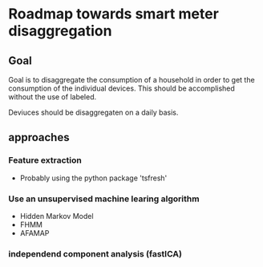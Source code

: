 # Roadmap towards smart meter disaggregation
## Goal
Goal is to disaggregate the consumption of a household in order to get the consumption of the individual devices. This should be accomplished without the use of labeled. 

Deviuces should be disaggregaten on a daily basis.

## approaches
### Feature extraction
- Probably using the python package 'tsfresh'


### Use an unsupervised machine learing algorithm
- Hidden Markov Model
- FHMM
- AFAMAP

### independend component analysis (fastICA)


